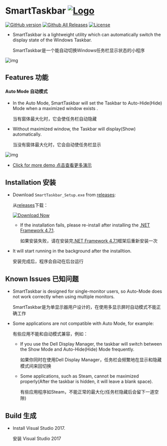 SmartTaskbar  [![Logo](https://github.com/ChanpleCai/SmartTaskbar/blob/master/logo/logo_blue_24x24.png)](http://www.softpedia.com/get/Tweak/System-Tweak/SmartTaskbar.shtml)
=====
[![GitHub version](https://badge.fury.io/gh/ChanpleCai%2FSmartTaskbar.svg)](https://github.com/ChanpleCai/SmartTaskbar/releases/download/v1.1.6/SmartTaskbar_Setup.exe)
[![Github All Releases](https://img.shields.io/github/downloads/ChanpleCai/SmartTaskbar/total.svg)](https://github.com/ChanpleCai/SmartTaskbar/releases)
[![License](http://img.shields.io/:license-MIT-blue.svg?style=flat)](LICENSE)

* SmartTaskbar is a lightweight utility which can automatically switch the display state of the Windows Taskbar.

  SmartTaskbar是一个能自动切换Windows任务栏显示状态的小程序
  
![img](https://github.com/ChanpleCai/SmartTaskbar/blob/master/demo/Context_Menu.gif)

Features 功能
-----

#### Auto Mode 自动模式

* In the Auto Mode, SmartTaskbar will set the Taskbar to Auto-Hide(Hide) Mode when a maximized window exists .

  当有窗体最大化时，它会使任务栏自动隐藏
  
* Without maximized window, the Taskbar will display(Show) automatically.

  当没有窗体最大化时，它会自动使任务栏显示

![img](https://github.com/ChanpleCai/SmartTaskbar/blob/master/demo/Hide_Show.gif)

* [Click for more demo 点击查看更多演示](https://github.com/ChanpleCai/SmartTaskbar/tree/master/demo)
  
Installation 安装
-----
* Download `SmartTaskbar_Setup.exe` from [releases](https://github.com/ChanpleCai/SmartTaskbar/releases):

  从[releases](https://github.com/ChanpleCai/SmartTaskbar/releases)下载：
  
  [![Download Now](https://github.com/ChanpleCai/SmartTaskbar/blob/master/img/Download_Softpedia.png)](https://github.com/ChanpleCai/SmartTaskbar/releases/download/v1.1.6/SmartTaskbar_Setup.exe) 
  
    * If the installation fails, please re-install after installing the [.NET Framework 4.7.1](https://www.microsoft.com/net/download/dotnet-framework-runtime/net471?utm_source=getdotnet&utm_medium=referral).

      如果安装失败，请在安装完[.NET Framework 4.7.1](https://www.microsoft.com/net/download/dotnet-framework-runtime/net471?utm_source=getdotnet&utm_medium=referral)框架后重新安装一次

* It will start running in the background after the installtion.

  安装完成后，程序会自动在后台运行

Known Issues 已知问题
----
  
* SmartTaskbar is designed for single-monitor users, so Auto-Mode does not work correctly when using multiple monitors.

  SmartTaskbar是为单显示器用户设计的，在使用多显示屏时自动模式不能正确工作
  
* Some applications are not compatible with Auto Mode, for example:

  有些应用不能和自动模式兼容，例如：
  
    * If you use the Dell Display Manager, the taskbar will switch between the Show Mode and Auto-Hide(Hide) Mode frequently.
    
      如果你同时在使用Dell Display Manager，任务栏会频繁地在显示和隐藏模式间来回切换
      
    * Some applications, such as Steam, cannot be maximized properly(After the taskbar is hidden, it will leave a blank space).
    
      有些应用程序如Steam，不能正常的最大化(任务栏隐藏后会留下一道空隙)

Build 生成
-----
* Install Visual Studio 2017.

  安装 Visual Studio 2017 
